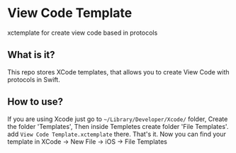 # View Code Template
xctemplate for create view code based in protocols

## What is it? ##
This repo stores XCode templates, that allows you to create View Code with protocols in Swift.

## How to use? ##
If you are using Xcode just go to `~/Library/Developer/Xcode/` folder, Create the folder 'Templates', Then inside Templetes create folder 'File Templates'. add `View Code Template.xctemplate` there. That's it. Now you can find your template in XCode -> New File -> iOS -> File Templates
